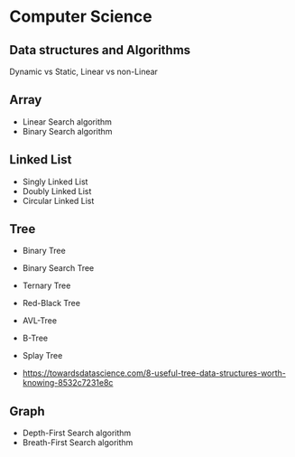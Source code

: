 # Computer Science

## Data structures and Algorithms

Dynamic vs Static, Linear vs non-Linear 

## Array

- Linear Search algorithm
- Binary Search algorithm

## Linked List

- Singly Linked List
- Doubly Linked List
- Circular Linked List

## Tree

- Binary Tree
- Binary Search Tree
- Ternary Tree
- Red-Black Tree
- AVL-Tree
- B-Tree
- Splay Tree

- https://towardsdatascience.com/8-useful-tree-data-structures-worth-knowing-8532c7231e8c

## Graph

- Depth-First Search algorithm
- Breath-First Search algorithm
